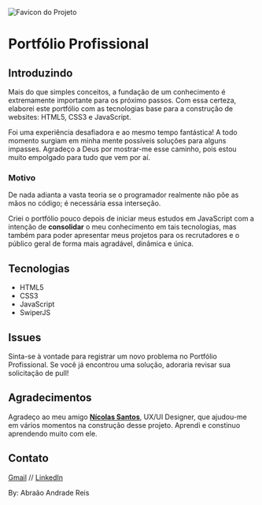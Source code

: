 ![Favicon do Projeto](./src/assets/images/icons/favicon.ico)

# Portfólio Profissional

## Introduzindo

Mais do que simples conceitos, a fundação de um conhecimento é extremamente importante para os próximo passos. Com essa certeza, elaborei este portfólio com as tecnologias base para a construção de websites: HTML5, CSS3 e JavaScript.

Foi uma experiência desafiadora e ao mesmo tempo fantástica! A todo momento surgiam em minha mente possíveis soluções para alguns impasses. Agradeço a Deus por mostrar-me esse caminho, pois estou muito empolgado para tudo que vem por aí.

### Motivo

De nada adianta a vasta teoria se o programador realmente não põe as mãos no código; é necessária essa interseção.

Criei o portfólio pouco depois de iniciar meus estudos em JavaScript com a intenção de **consolidar** o meu conhecimento em tais tecnologias, mas também para poder apresentar meus projetos para os recrutadores e o público geral de forma mais agradável, dinâmica e única.

## Tecnologias

* HTML5
* CSS3
* JavaScript
* SwiperJS

## Issues

Sinta-se à vontade para registrar um novo problema no Portfólio Profissional. Se você já encontrou uma solução, adoraria revisar sua solicitação de pull!

## Agradecimentos

Agradeço ao meu amigo **[Nícolas Santos](https://www.linkedin.com/in/nícolas-santos-b1a534290/)**, UX/UI Designer, que ajudou-me em vários momentos na construção desse projeto. Aprendi e constinuo aprendendo muito com ele.

## Contato

[Gmail](mailto:abraaoreispersonal@gmail.com)
//
[LinkedIn](https://www.linkedin.com/in/abraaoreis/)

By: Abraão Andrade Reis